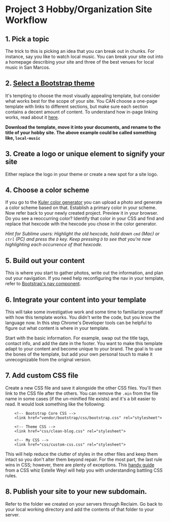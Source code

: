 # Project 3 Hobby/Organization Site Workflow

## 1. Pick a topic
The trick to this is picking an idea that you can break out in chunks. For instance, say you like to watch local music. You can break your site out into a homepage describing your site and three of the best venues for local music in San Marcos.

## 2. [Select a Bootstrap theme](https://startbootstrap.com/)
It's tempting to choose the most visually appealing template, but consider what works best for the scope of your site. You CAN choose a one-page template with links to different sections, but make sure each section contains a decent amount of content. To understand how in-page linking works, read about it [here](http://www.computerhope.com/issues/ch000049.htm).

**Download the template, move it into your documents, and rename to the title of your hobby site. The above example could be called something like, `local-music`**

## 3. Create a logo or unique element to signify your site
Either replace the logo in your theme or create a new spot for a site logo.

## 4. Choose a color scheme
If you go to the [Kuler color generator](https://color.adobe.com/create/color-wheel/) you can upload a photo and generate a color scheme based on that. Establish a primary color in your scheme. Now refer back to your newly created project. Preview it in your browser. Do you see a reoccurring color? Identify that color in your CSS and find and replace that hexcode with the hexcode you chose in the color generator.

_Hint for Sublime users: Highlight the old hexcode, hold down `cmd` (Mac) or `ctrl` (PC) and press the `D` key. Keep pressing `D` to see that you're now highlighting each occurrence of that hexcode._

## 5. Build out your content
This is where you start to gather photos, write out the information, and plan out your navigation. If you need help reconfiguring the nav in your template, refer to [Bootstrap's nav component](http://getbootstrap.com/components/#nav).

## 6. Integrate your content into your template
This will take some investigative work and some time to familiarize yourself with how this template works. You didn't write the code, but you know the language now. In this step Chrome's Developer tools can be helpful to figure out what content is where in your template.

Start with the basic information. For example, swap out the title tags, contact info, and add the date in the footer. You want to make this template adapt to your content and become unique to your brand. The goal is to use the bones of the template, but add your own personal touch to make it unrecognizable from the original version.

## 7. Add custom CSS file
Create a new CSS file and save it alongside the other CSS files. You'll then link to the CSS file after the others. You can remove the `.min` from the file name in some cases (if the un-minified file exists) and it's a bit easier to read. It would look something like the following:
```
    <!-- Bootstrap Core CSS -->
    <link href="vendor/bootstrap/css/bootstrap.css" rel="stylesheet">

    <!-- Theme CSS -->
    <link href="css/clean-blog.css" rel="stylesheet">

    <!-- My CSS -->
    <link href="css/custom-css.css" rel="stylesheet">
```

This will help reduce the clutter of styles in the other files and keep them intact so you don't alter them beyond repair. For the most part, the last rule wins in CSS; however, there are plenty of exceptions. This [handy guide](http://www.standardista.com/wp-content/uploads/2012/01/specificity3.pdf) from a CSS whiz Estelle Weyl will help you with understanding battling CSS rules.

## 8. Publish your site to your new subdomain.
Refer to the folder we created on your servers through Reclaim. Go back to your local working directory and add the contents of that folder to your server.
<img src="https://content.screencast.com/users/ahebler/folders/Jing/media/d0464368-6c84-4fb1-b3d1-75fc9b1cec43/00000438.png" alt="">



